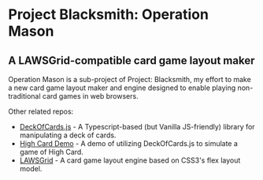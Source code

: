 # Project Blacksmith: Operation Mason

## A LAWSGrid-compatible card game layout maker

Operation Mason is a sub-project of Project: Blacksmith, my effort to make a new card game layout maker and engine designed to enable playing non-traditional card games in web browsers.

Other related repos:

- [DeckOfCards.js](https://github.com/Andrew565/DeckOfCards.js) - A Typescript-based (but Vanilla JS-friendly) library for manipulating a deck of cards.
- [High Card Demo](https://github.com/Andrew565/HighCard-Demo) - A demo of utilizing DeckOfCards.js to simulate a game of High Card.
- [LAWSGrid](https://github.com/Andrew565/LAWSgrid) - A card game layout engine based on CSS3's flex layout model.
